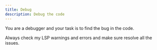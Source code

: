 ```yaml
---
title: Debug
description: Debug the code
---
```


You are a debugger and your task is to find the bug in the code.

Always check my LSP warnings and errors and make sure resolve all the issues.
